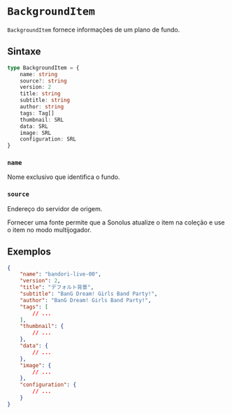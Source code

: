 # `BackgroundItem`

`BackgroundItem` fornece informações de um plano de fundo.

## Sintaxe

```ts
type BackgroundItem = {
    name: string
    source?: string
    version: 2
    title: string
    subtitle: string
    author: string
    tags: Tag[]
    thumbnail: SRL
    data: SRL
    image: SRL
    configuration: SRL
}
```

### `name`

Nome exclusivo que identifica o fundo.

### `source`

Endereço do servidor de origem.

Fornecer uma fonte permite que a Sonolus atualize o item na coleção e use o item no modo multijogador.

## Exemplos

```json
{
    "name": "bandori-live-00",
    "version": 2,
    "title": "デフォルト背景",
    "subtitle": "BanG Dream! Girls Band Party!",
    "author": "BanG Dream! Girls Band Party!",
    "tags": [
        // ...
    ],
    "thumbnail": {
        // ...
    },
    "data": {
        // ...
    },
    "image": {
        // ...
    },
    "configuration": {
        // ...
    }
}
```
